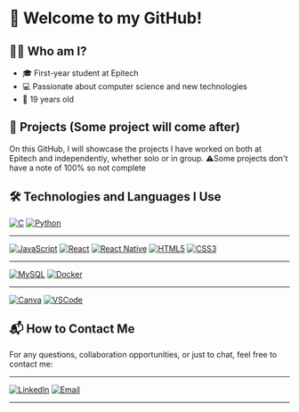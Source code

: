 # 👋 Welcome to my GitHub!

## 👨‍💻 Who am I?
- 🎓 First-year student at Epitech
- 💻 Passionate about computer science and new technologies
- 🎂 19 years old

## 📂 Projects (Some project will come after)
On this GitHub, I will showcase the projects I have worked on both at Epitech and independently, whether solo or in group.
  ⚠️Some projects don't have a note of 100% so not complete


## 🛠️ Technologies and Languages I Use

[![C](https://img.shields.io/badge/C-A8B9CC?style=flat-square&logo=c&logoColor=white)](https://en.wikipedia.org/wiki/C_(programming_language))
[![Python](https://img.shields.io/badge/Python-3776AB?style=flat-square&logo=python&logoColor=white)](https://www.python.org/)

---

[![JavaScript](https://img.shields.io/badge/JavaScript-F7DF1E?style=flat-square&logo=javascript&logoColor=black)](https://www.javascript.com/)
[![React](https://img.shields.io/badge/React-61DAFB?style=flat-square&logo=react&logoColor=black)](https://reactjs.org/)
[![React Native](https://img.shields.io/badge/React_Native-61DAFB?style=flat-square&logo=react&logoColor=black)](https://reactnative.dev/)
[![HTML5](https://img.shields.io/badge/HTML5-E34F26?style=flat-square&logo=html5&logoColor=white)](https://developer.mozilla.org/en-US/docs/Web/Guide/HTML/HTML5)
[![CSS3](https://img.shields.io/badge/CSS3-1572B6?style=flat-square&logo=css3&logoColor=white)](https://developer.mozilla.org/en-US/docs/Web/CSS)

---

[![MySQL](https://img.shields.io/badge/MySQL-4479A1?style=flat-square&logo=mysql&logoColor=white)](https://www.mysql.com/)
[![Docker](https://img.shields.io/badge/Docker-2496ED?style=flat-square&logo=docker&logoColor=white)](https://www.docker.com/)

---

[![Canva](https://img.shields.io/badge/Canva-00C4CC?style=flat-square&logo=canva&logoColor=white)](https://www.canva.com/)
[![VSCode](https://img.shields.io/badge/VSCode-007ACC?style=flat-square&logo=visual-studio-code&logoColor=white)](https://code.visualstudio.com/)


## 📬 How to Contact Me

For any questions, collaboration opportunities, or just to chat, feel free to contact me:

---

[![LinkedIn](https://img.shields.io/badge/LinkedIn-0077B5?style=flat-square&logo=linkedin&logoColor=white)](https://www.linkedin.com/in/walid-bensalem-9826612a7/)
[![Email](https://img.shields.io/badge/Email-D14836?style=flat-square&logo=gmail&logoColor=white)](mailto:walid.bensalem@epitech.eu)

---
